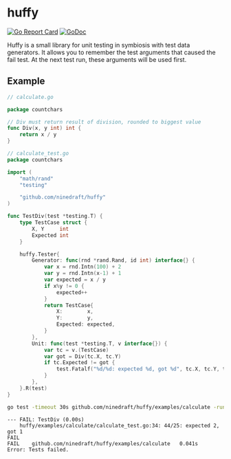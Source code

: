 # huffy
[![Go Report Card](https://goreportcard.com/badge/github.com/ninedraft/huffy)](https://goreportcard.com/report/github.com/ninedraft/huffy) [![GoDoc](https://godoc.org/github.com/ninedraft/huffy?status.svg)](https://godoc.org/github.com/ninedraft/huffy)

Huffy is a small library for unit testing in symbiosis with test data generators. It allows you to remember the test arguments that caused the fail test. At the next test run, these arguments will be used first.

## Example

```go
// calculate.go

package countchars

// Div must return result of division, rounded to biggest value
func Div(x, y int) int {
	return x / y
}

```

```go
// calculate_test.go
package countchars

import (
	"math/rand"
	"testing"

	"github.com/ninedraft/huffy"
)

func TestDiv(test *testing.T) {
	type TestCase struct {
		X, Y     int
		Expected int
	}

	huffy.Tester{
		Generator: func(rnd *rand.Rand, id int) interface{} {
			var x = rnd.Intn(100) + 2
			var y = rnd.Intn(x-1) + 1
			var expected = x / y
			if x%y != 0 {
				expected++
			}
			return TestCase{
				X:        x,
				Y:        y,
				Expected: expected,
			}
		},
		Unit: func(test *testing.T, v interface{}) {
			var tc = v.(TestCase)
			var got = Div(tc.X, tc.Y)
			if tc.Expected != got {
				test.Fatalf("%d/%d: expected %d, got %d", tc.X, tc.Y, tc.Expected, got)
			}
		},
	}.R(test)
}
```

```bash
go test -timeout 30s github.com/ninedraft/huffy/examples/calculate -run ^(TestDiv)$ -race
```

```
--- FAIL: TestDiv (0.00s)
    huffy/examples/calculate/calculate_test.go:34: 44/25: expected 2, got 1
FAIL
FAIL	github.com/ninedraft/huffy/examples/calculate	0.041s
Error: Tests failed.
```